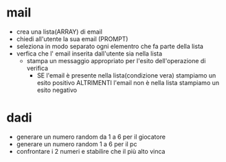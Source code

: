 # mail
- crea una lista(ARRAY) di email
- chiedi all'utente la sua email (PROMPT)
- seleziona in modo separato ogni elementro che fa parte della lista
- verfica che l' email inserita dall'utente sia nella lista
    - stampa un messaggio appropriato per l'esito dell'operazione di verifica
        - SE l'email è presente nella lista(condizione vera) stampiamo un esito positivo
        ALTRIMENTI l'email non è nella lista stampiamo un esito negativo

# dadi 
- generare un numero random da 1 a 6 per il giocatore
- generare un numero random 1 a 6 per il pc
- confrontare i 2 numeri e stabilire che il più alto vinca 